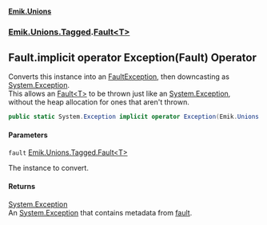 #### [Emik.Unions](index.md 'index')
### [Emik.Unions.Tagged](Emik.Unions.Tagged.md 'Emik.Unions.Tagged').[Fault&lt;T&gt;](Fault{T}.md 'Emik.Unions.Tagged.Fault<T>')

## Fault<T>.implicit operator Exception(Fault<T>) Operator

Converts this instance into an [FaultException](FaultException.md 'Emik.Unions.Tagged.FaultException'), then downcasting as [System.Exception](https://docs.microsoft.com/en-us/dotnet/api/System.Exception 'System.Exception').  
This allows an [Fault&lt;T&gt;](Fault{T}.md 'Emik.Unions.Tagged.Fault<T>') to be thrown just like an [System.Exception](https://docs.microsoft.com/en-us/dotnet/api/System.Exception 'System.Exception'),  
without the heap allocation for ones that aren't thrown.

```csharp
public static System.Exception implicit operator Exception(Emik.Unions.Tagged.Fault<T> fault);
```
#### Parameters

<a name='Emik.Unions.Tagged.Fault_T_.op_ImplicitSystem.Exception(Emik.Unions.Tagged.Fault_T_).fault'></a>

`fault` [Emik.Unions.Tagged.Fault&lt;](Fault{T}.md 'Emik.Unions.Tagged.Fault<T>')[T](Fault{T}.md#Emik.Unions.Tagged.Fault_T_.T 'Emik.Unions.Tagged.Fault<T>.T')[&gt;](Fault{T}.md 'Emik.Unions.Tagged.Fault<T>')

The instance to convert.

#### Returns
[System.Exception](https://docs.microsoft.com/en-us/dotnet/api/System.Exception 'System.Exception')  
An [System.Exception](https://docs.microsoft.com/en-us/dotnet/api/System.Exception 'System.Exception') that contains metadata from [fault](Fault{T}.Exception(Fault{T}).md#Emik.Unions.Tagged.Fault_T_.op_ImplicitSystem.Exception(Emik.Unions.Tagged.Fault_T_).fault 'Emik.Unions.Tagged.Fault<T>.op_Implicit System.Exception(Emik.Unions.Tagged.Fault<T>).fault').